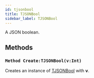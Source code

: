 ```yaml
---
id: tjsonbool
title: TJSONBool
sidebar_label: TJSONBool
---
```


A JSON boolean.


## Methods

### `Method Create:TJSONBool(v:Int)`

Creates an instance of [TJSONBool](../../../text/text.json/tjsonbool) with <b>v</b>.

<br/>

